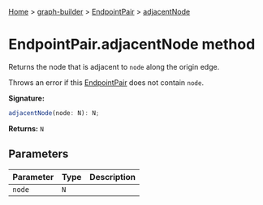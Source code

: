 [Home](./index) &gt; [graph-builder](./graph-builder.md) &gt; [EndpointPair](./graph-builder.endpointpair.md) &gt; [adjacentNode](./graph-builder.endpointpair.adjacentnode.md)

# EndpointPair.adjacentNode method

Returns the node that is adjacent to `node` along the origin edge.

Throws an error if this [EndpointPair](./graph-builder.endpointpair.md) does not contain `node`<!-- -->.

**Signature:**
```javascript
adjacentNode(node: N): N;
```
**Returns:** `N`

## Parameters

|  Parameter | Type | Description |
|  --- | --- | --- |
|  `node` | `N` |  |

